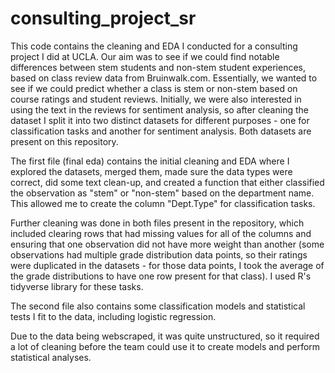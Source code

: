 # consulting_project_sr
This code contains the cleaning and EDA I conducted for a consulting project I did at UCLA. Our aim was to see if we could find notable differences between stem students and non-stem student experiences, based on class review data from Bruinwalk.com. Essentially, we wanted to see if we could predict whether a class is stem or non-stem based on course ratings and student reviews. Initially, we were also interested in using the text in the reviews for sentiment analysis, so after cleaning the dataset I split it into two distinct datasets for different purposes - one for classification tasks and another for sentiment analysis. Both datasets are present on this repository. 

The first file (final eda) contains the initial cleaning and EDA where I explored the datasets, merged them, made sure the data types were correct, did some text clean-up, and created a function that either classified the observation as "stem" or "non-stem" based on the department name. This allowed me to create the column "Dept.Type" for classification tasks. 

Further cleaning was done in both files present in the repository, which included clearing rows that had missing values for all of the columns and ensuring that one observation did not have more weight than another (some observations had multiple grade distribution data points, so their ratings were duplicated in the datasets - for those data points, I took the average of the grade distributions to have one row present for that class). I used R's tidyverse library for these tasks. 

The second file also contains some classification models and statistical tests I fit to the data, including logistic regression. 

Due to the data being webscraped, it was quite unstructured, so it required a lot of cleaning before the team could use it to create models and perform statistical analyses. 
